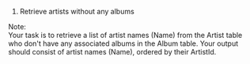 1. Retrieve artists without any albums  

Note:  
Your task is to retrieve a list of artist names (Name) from the Artist table who don't have any associated albums in the Album table. 
Your output should consist of artist names (Name), ordered by their ArtistId.

